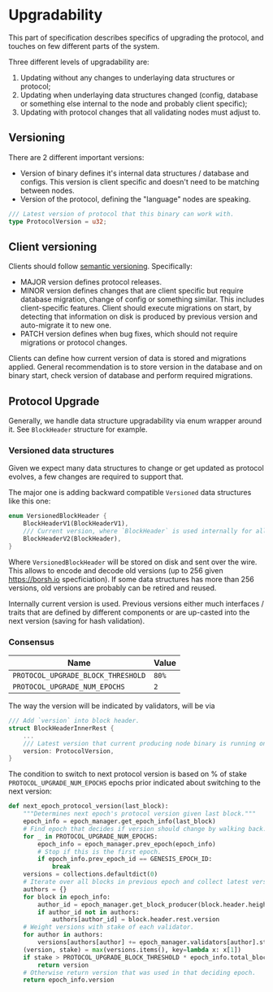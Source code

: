 # Upgradability

This part of specification describes specifics of upgrading the protocol, and touches on few different parts of the system.

Three different levels of upgradability are:
1. Updating without any changes to underlaying data structures or protocol;
2. Updating when underlaying data structures changed (config, database or something else internal to the node and probably client specific);
3. Updating with protocol changes that all validating nodes must adjust to.

## Versioning

There are 2 different important versions:
- Version of binary defines it's internal data structures / database and configs. This version is client specific and doesn't need to be matching between nodes.
- Version of the protocol, defining the "language" nodes are speaking.

```rust
/// Latest version of protocol that this binary can work with.
type ProtocolVersion = u32;
```

## Client versioning

Clients should follow [semantic versioning](https://semver.org/).
Specifically:
 - MAJOR version defines protocol releases.
 - MINOR version defines changes that are client specific but require database migration, change of config or something similar. This includes client-specific features. Client should execute migrations on start, by detecting that information on disk is produced by previous version and auto-migrate it to new one.
  - PATCH version defines when bug fixes, which should not require migrations or protocol changes.

Clients can define how current version of data is stored and migrations applied.
General recommendation is to store version in the database and on binary start, check version of database and perform required migrations.

## Protocol Upgrade

Generally, we handle data structure upgradability via enum wrapper around it. See `BlockHeader` structure for example.

### Versioned data structures

Given we expect many data structures to change or get updated as protocol evolves, a few changes are required to support that.

The major one is adding backward compatible `Versioned` data structures like this one:

```rust
enum VersionedBlockHeader {
    BlockHeaderV1(BlockHeaderV1),
    /// Current version, where `BlockHeader` is used internally for all operations.
    BlockHeaderV2(BlockHeader),
}
```

Where `VersionedBlockHeader` will be stored on disk and sent over the wire.
This allows to encode and decode old versions (up to 256 given https://borsh.io specficiation). If some data structures has more than 256 versions, old versions are probably can be retired and reused.

Internally current version is used. Previous versions either much interfaces / traits that are defined by different components or are up-casted into the next version (saving for hash validation).

### Consensus

| Name | Value |
| - | - |
| `PROTOCOL_UPGRADE_BLOCK_THRESHOLD` | `80%` |
| `PROTOCOL_UPGRADE_NUM_EPOCHS` | `2` |

The way the version will be indicated by validators, will be via 

```rust
/// Add `version` into block header.
struct BlockHeaderInnerRest {
    ...
    /// Latest version that current producing node binary is running on.
    version: ProtocolVersion,
}
```

The condition to switch to next protocol version is based on % of stake `PROTOCOL_UPGRADE_NUM_EPOCHS` epochs prior indicated about switching to the next version:

```python
def next_epoch_protocol_version(last_block):
    """Determines next epoch's protocol version given last block."""
    epoch_info = epoch_manager.get_epoch_info(last_block)
    # Find epoch that decides if version should change by walking back.
    for _ in PROTOCOL_UPGRADE_NUM_EPOCHS:
        epoch_info = epoch_manager.prev_epoch(epoch_info)
        # Stop if this is the first epoch.
        if epoch_info.prev_epoch_id == GENESIS_EPOCH_ID:
            break
    versions = collections.defaultdict(0)
    # Iterate over all blocks in previous epoch and collect latest version for each validator.
    authors = {}
    for block in epoch_info:
        author_id = epoch_manager.get_block_producer(block.header.height)
        if author_id not in authors:
            authors[author_id] = block.header.rest.version
    # Weight versions with stake of each validator.
    for author in authors:
        versions[authors[author] += epoch_manager.validators[author].stake
    (version, stake) = max(versions.items(), key=lambda x: x[1])
    if stake > PROTOCOL_UPGRADE_BLOCK_THRESHOLD * epoch_info.total_block_producer_stake:
        return version
    # Otherwise return version that was used in that deciding epoch.
    return epoch_info.version
```
